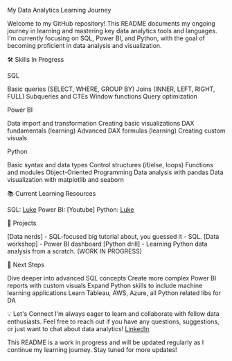 My Data Analytics Learning Journey


Welcome to my GitHub repository! This README documents my ongoing journey in learning and mastering key data analytics tools and languages. I'm currently focusing on SQL, Power BI, and Python, with the goal of becoming proficient in data analysis and visualization.


🛠 Skills In Progress


SQL

 Basic queries (SELECT, WHERE, GROUP BY)
 Joins (INNER, LEFT, RIGHT, FULL)
 Subqueries and CTEs
 Window functions
 Query optimization

Power BI

 Data import and transformation
 Creating basic visualizations
 DAX fundamentals (learning)
 Advanced DAX formulas (learning)
 Creating custom visuals

Python

 Basic syntax and data types
 Control structures (if/else, loops)
 Functions and modules
 Object-Oriented Programming
 Data analysis with pandas
 Data visualization with matplotlib and seaborn

📚 Current Learning Resources

SQL: [Luke](https://www.youtube.com/@LukeBarousse)
Power BI: [Youtube]
Python: [Luke](https://www.youtube.com/@LukeBarousse)

🚀 Projects

[Data nerds] - SQL-focused big tutorial about, you guessed it - SQL. 
[Data workshop] - Power BI dashboard
[Python drill] - Learning Python data analysis from a scratch. (WORK IN PROGRESS)

🎯 Next Steps

Dive deeper into advanced SQL concepts
Create more complex Power BI reports with custom visuals
Expand Python skills to include machine learning applications
Learn Tableau, AWS, Azure, all Python related libs for DA

💡 Let's Connect
I'm always eager to learn and collaborate with fellow data enthusiasts. Feel free to reach out if you have any questions, suggestions, or just want to chat about data analytics!
[LinkedIn](https://www.linkedin.com/in/maciej-wi%C5%9Bniewski-subverse/)


This README is a work in progress and will be updated regularly as I continue my learning journey. Stay tuned for more updates!